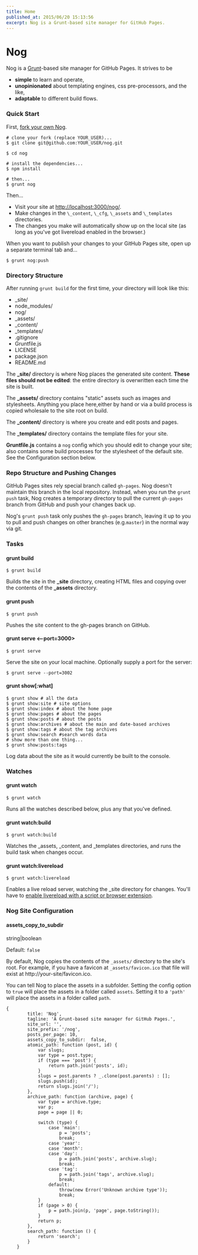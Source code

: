 ```yaml
---
title: Home
published_at: 2015/06/20 15:13:56
excerpt: Nog is a Grunt-based site manager for GitHub Pages.
---
```


# Nog
Nog is a [Grunt](http://gruntjs.com)-based site manager for GitHub Pages. It strives to be

 - **simple** to learn and operate,
 - **unopinionated** about templating engines, css pre-processors, and the like,
 - **adaptable** to different build flows.

### Quick Start

First, [fork your own Nog](https://github.com/nowzoo/nog#fork-destination-box).

```
# clone your fork (replace YOUR_USER)...
$ git clone git@github.com:YOUR_USER/nog.git

$ cd nog

# install the dependencies...
$ npm install

# then...
$ grunt nog

```

Then...

- Visit your site at <http://localhost:3000/nog/>.
- Make changes in the `\_content`, `\_cfg`, `\_assets` and `\_templates` directories.
- The changes you make will automatically show up on the local site (as long as you've got livereload enabled in the browser.)

When you want to publish your changes to your GitHub Pages site, open up a separate terminal tab and...

```
$ grunt nog:push
```

### Directory Structure

After running `grunt build` for the first time, your directory will look like this:

- \_site/
- node_modules/
- nog/
- _assets/
- _content/
- _templates/
- .gitignore
- Gruntfile.js
- LICENSE
- package.json
- README.md


The **_site/** directory is where Nog places the generated site content. **These files should not be edited**: the entire directory is overwritten each time the site is built.

The **_assets/** directory contains "static" assets such as images and stylesheets. Anything you place here,either by hand or via a build process is copied wholesale to the site root on build.

The **_content/** directory is where you create and edit posts and pages.

The **_templates/** directory contains the template files for your site.

**Gruntfile.js** contains a `nog` config which you should edit to change your site; also contains some build processes for the stylesheet of the default site. See the Configuration section below.


### Repo Structure and Pushing Changes

GitHub Pages sites rely special branch called `gh-pages`. Nog doesn't maintain this branch in the local repository. Instead, when you run the `grunt push` task, Nog creates a temporary directory to pull the current `gh-pages` branch from GitHub and push your changes back up.

Nog's `grunt push` task only pushes the `gh-pages` branch, leaving it up to you to pull and push changes on other branches (e.g.`master`) in the normal way via git.



### Tasks

#### grunt build

```
$ grunt build
```
Builds the site in the **_site** directory, creating HTML files and copying over the contents of the **_assets** directory.

#### grunt push

```
$ grunt push
```
Pushes the site content to the gh-pages branch on GitHub.

#### grunt serve <--port=3000>

```
$ grunt serve
```
Serve the site on your local machine. Optionally supply a port for the server:

```
$ grunt serve --port=3002
```

#### grunt show[:what]

```
$ grunt show # all the data
$ grunt show:site # site options
$ grunt show:index # about the home page
$ grunt show:pages # about the pages
$ grunt show:posts # about the posts
$ grunt show:archives # about the main and date-based archives
$ grunt show:tags # about the tag archives
$ grunt show:search #search words data
# show more than one thing...
$ grunt show:posts:tags
```
Log data about the site as it would currently be built to the console.

### Watches

#### grunt watch
```
$ grunt watch
```
Runs all the watches described below, plus any that you've defined.


#### grunt watch:build
```
$ grunt watch:build
```
Watches the _assets, _content, and _templates directories, and runs the build task when changes occur.

#### grunt watch:livereload

```
$ grunt watch:livereload
```

Enables a live reload server, watching the \_site directory for changes. You'll have to [enable livereload with a script or browser extension](https://github.com/gruntjs/grunt-contrib-watch/blob/master/docs/watch-examples.md#enabling-live-reload-in-your-html).

### Nog Site Configuration

#### assets_copy_to_subdir

string|boolean

Default: `false`

By default, Nog copies the contents of the `_assets/` directory to the site's root. For example, if you have a favicon at `_assets/favicon.ico` that file will exist at http://your-site/favicon.ico.

You can tell Nog to place the assets in a subfolder. Setting the config option to `true` will place the assets in a folder called `assets`. Setting it to a `'path'` will place the assets in a folder called `path`.




```
{
        title: 'Nog',
        tagline: 'A Grunt-based site manager for GitHub Pages.',
        site_url: '',
        site_prefix: '/nog',
        posts_per_page: 10,
        assets_copy_to_subdir:  false,
        atomic_path: function (post, id) {
            var slugs;
            var type = post.type;
            if (type === 'post') {
                return path.join('posts', id);
            }
            slugs = post.parents ? _.clone(post.parents) : [];
            slugs.push(id);
            return slugs.join('/');
        },
        archive_path: function (archive, page) {
            var type = archive.type;
            var p;
            page = page || 0;

            switch (type) {
                case 'main':
                    p = 'posts';
                    break;
                case 'year':
                case 'month':
                case 'day':
                    p = path.join('posts', archive.slug);
                    break;
                case 'tag':
                    p = path.join('tags', archive.slug);
                    break;
                default:
                    throw(new Error('Unknown archive type'));
                    break;
            }
            if (page > 0) {
                p = path.join(p, 'page', page.toString());
            }
            return p;
        },
        search_path: function () {
            return 'search';
        }
    }
```

